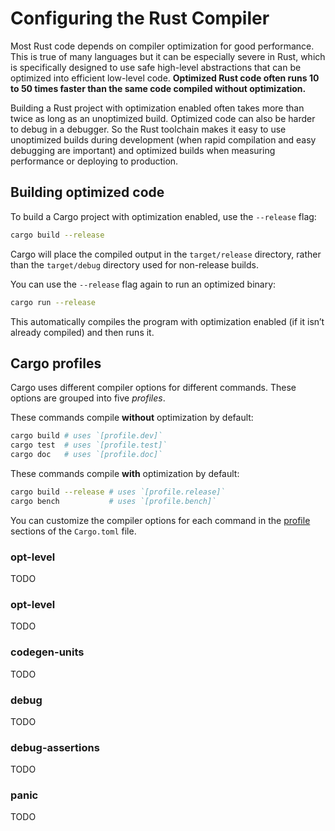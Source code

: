 # Configuring the Rust Compiler

Most Rust code depends on compiler optimization for good performance.  This is
true of many languages but it can be especially severe in Rust, which is
specifically designed to use safe high-level abstractions that can be
optimized into efficient low-level code.  **Optimized Rust code often runs 10
to 50 times faster than the same code compiled without optimization.**

Building a Rust project with optimization enabled often takes more than twice
as long as an unoptimized build.  Optimized code can also be harder to debug
in a debugger.  So the Rust toolchain makes it easy to use unoptimized builds
during development (when rapid compilation and easy debugging are important)
and optimized builds when measuring performance or deploying to production.

## Building optimized code

To build a Cargo project with optimization enabled, use the `--release` flag:

```sh
cargo build --release
```

Cargo will place the compiled output in the `target/release` directory, rather
than the `target/debug` directory used for non-release builds.

You can use the `--release` flag again to run an optimized binary:

```sh
cargo run --release
```

This automatically compiles the program with optimization enabled (if it isn’t
already compiled) and then runs it.

## Cargo profiles

Cargo uses different compiler options for different commands.  These options
are grouped into five *profiles*.

These commands compile **without** optimization by default:

```sh
cargo build # uses `[profile.dev]`
cargo test  # uses `[profile.test]`
cargo doc   # uses `[profile.doc]`
```

These commands compile **with** optimization by default:

```sh
cargo build --release # uses `[profile.release]`
cargo bench           # uses `[profile.bench]`
```

You can customize the compiler options for each command in the [profile]
sections of the `Cargo.toml` file.

### opt-level

TODO

### opt-level

TODO

### codegen-units

TODO

### debug

TODO

### debug-assertions

TODO

### panic

TODO


[profile]: http://doc.crates.io/manifest.html#the-profile-sections

